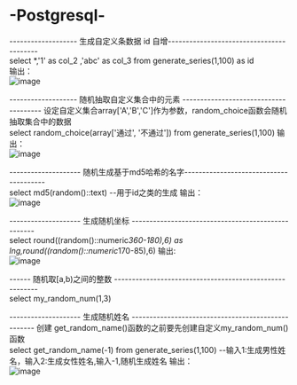 # -Postgresql-

------------------- 生成自定义条数据 id 自增-----------------------------------------  
select *,'1' as col_2 ,'abc' as col_3 from generate_series(1,100) as id  
输出：  
![image](https://user-images.githubusercontent.com/51266324/195486261-975b5f21-92b7-43fa-b7d4-86fbbb7a3a3a.png)


------------------- 随机抽取自定义集合中的元素 -------------------------------------- 
设定自定义集合array['A','B','C']作为参数，random_choice函数会随机抽取集合中的数据  
select random_choice(array['通过', '不通过']) from generate_series(1,100)
输出：  
![image](https://user-images.githubusercontent.com/51266324/195485944-eb3ba73a-f75d-4f95-bf61-cf27a7994e88.png)

-------------------- 随机生成基于md5哈希的名字---------------------------------------  
select md5(random()::text)   --用于id之类的生成
输出：  
![image](https://user-images.githubusercontent.com/51266324/195485900-729ae6e2-e2d0-4867-b1a0-3bdf5d1c86e7.png)

-------------------- 生成随机坐标 ---------------------------------------------------  
select round((random()::numeric*360-180),6) as lng,round((random()::numeric*170-85),6)
输出:  
![image](https://user-images.githubusercontent.com/51266324/195485801-877c3d0f-a803-4043-bc67-ab01b0788989.png)


------ 随机取[a,b)之间的整数 --------------------------------------------------------  
select my_random_num(1,3)

-------------------- 生成随机姓名 ---------------------------------------------------
创建 get_random_name()函数的之前要先创建自定义my_random_num()函数  
select get_random_name(-1) from generate_series(1,100) --输入1:生成男性姓名，输入2:生成女性姓名,输入-1,随机生成姓名
输出：   
![image](https://user-images.githubusercontent.com/51266324/195485162-1fe4b624-5a40-4c7e-ac4c-7d64b6e43120.png)

